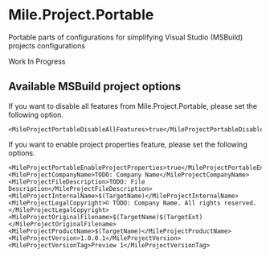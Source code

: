 ﻿# Mile.Project.Portable

Portable parts of configurations for simplifying Visual Studio (MSBuild) projects configurations

Work In Progress

## Available MSBuild project options

If you want to disable all features from Mile.Project.Portable, please set the
following option.

```
<MileProjectPortableDisableAllFeatures>true</MileProjectPortableDisableAllFeatures>
```

If you want to enable project properties feature, please set the following
options.

```
<MileProjectPortableEnableProjectProperties>true</MileProjectPortableEnableProjectProperties>
<MileProjectCompanyName>TODO: Company Name</MileProjectCompanyName>
<MileProjectFileDescription>TODO: File Description</MileProjectFileDescription>
<MileProjectInternalName>$(TargetName)</MileProjectInternalName>
<MileProjectLegalCopyright>© TODO: Company Name. All rights reserved.</MileProjectLegalCopyright>
<MileProjectOriginalFilename>$(TargetName)$(TargetExt)</MileProjectOriginalFilename>
<MileProjectProductName>$(TargetName)</MileProjectProductName>
<MileProjectVersion>1.0.0.1</MileProjectVersion>
<MileProjectVersionTag>Preview 1</MileProjectVersionTag>
```
